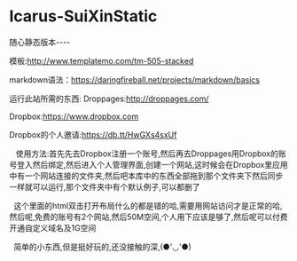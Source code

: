 # Icarus-SuiXinStatic
随心静态版本----

模板:http://www.templatemo.com/tm-505-stacked

markdown语法：https://daringfireball.net/projects/markdown/basics

运行此站所需的东西:
  Droppages:http://droppages.com/
  
  Dropbox:https://www.dropbox.com
  
  Dropbox的个人邀请:https://db.tt/HwGXs4sxUf
  
    使用方法:首先先去Dropbox注册一个账号,然后再去Droppages用Dropbox的账号登入然后绑定,然后进入个人管理界面,创建一个网站,这时候会在Dropbox里应用中有一个网站连接的文件夹,然后吧本库中的东西全部拖到那个文件夹下然后同步一样就可以运行,那个文件夹中有个默认例子,可以都删了
    
   这个里面的html双击打开布局什么的都是错的哈,需要用网站访问才是正常的哈,然后呢,免费的账号有2个网站,然后50M空间,个人用下应该是够了,然后呢可以付费开通自定义域名及1G空间
   
  
简单的小东西,但是挺好玩的,还没接触的深,(●'◡'●)


